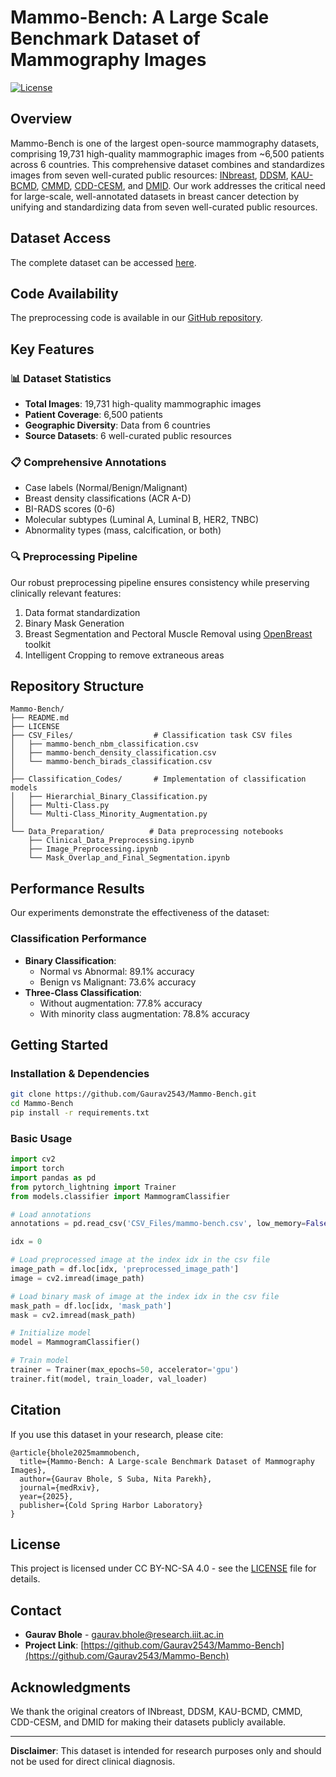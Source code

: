 # Mammo-Bench: A Large Scale Benchmark Dataset of Mammography Images

[![License](https://img.shields.io/badge/License-CC%20BY--NC--SA%204.0-lightgrey.svg)](https://creativecommons.org/licenses/by-nc-sa/4.0/)

## Overview
Mammo-Bench is one of the largest open-source mammography datasets, comprising 19,731 high-quality mammographic images from ~6,500 patients across 6 countries. This comprehensive dataset combines and standardizes images from seven well-curated public resources: [INbreast](https://www.kaggle.com/datasets/ramanathansp20/inbreast-dataset), [DDSM](http://www.eng.usf.edu/cvprg/mammography/database.html),  [KAU-BCMD](https://www.kaggle.com/datasets/asmaasaad/king-abdulaziz-university-mammogram-dataset), [CMMD](https://www.cancerimagingarchive.net/collection/cmmd/), [CDD-CESM](https://www.cancerimagingarchive.net/collection/cdd-cesm/), and [DMID](https://figshare.com/articles/dataset/_b_Digital_mammography_Dataset_for_Breast_Cancer_Diagnosis_Research_DMID_b_DMID_rar/24522883). Our work addresses the critical need for large-scale, well-annotated datasets in breast cancer detection by unifying and standardizing data from seven well-curated public resources.

## Dataset Access
The complete dataset can be accessed [here](https://india-data.org/dataset-details/c86fb00c-0fb8-4e0e-85a2-4d415f9c1ada).

## Code Availability
The preprocessing code is available in our [GitHub repository](https://github.com/Gaurav2543/Mammo-Bench).

## Key Features

### 📊 Dataset Statistics
- **Total Images**: 19,731 high-quality mammographic images
- **Patient Coverage**: 6,500 patients
- **Geographic Diversity**: Data from 6 countries
- **Source Datasets**: 6 well-curated public resources

### 📋 Comprehensive Annotations
- Case labels (Normal/Benign/Malignant)
- Breast density classifications (ACR A-D)
- BI-RADS scores (0-6)
- Molecular subtypes (Luminal A, Luminal B, HER2, TNBC)
- Abnormality types (mass, calcification, or both)

### 🔍 Preprocessing Pipeline
Our robust preprocessing pipeline ensures consistency while preserving clinically relevant features:
1. Data format standardization
2. Binary Mask Generation
3. Breast Segmentation and Pectoral Muscle Removal using [OpenBreast](https://github.com/spertuz/openbreast) toolkit
5. Intelligent Cropping to remove extraneous areas

## Repository Structure
```
Mammo-Bench/
├── README.md
├── LICENSE
├── CSV_Files/                  # Classification task CSV files
│   ├── mammo-bench_nbm_classification.csv
│   ├── mammo-bench_density_classification.csv
│   └── mammo-bench_birads_classification.csv
│
├── Classification_Codes/       # Implementation of classification models
│   ├── Hierarchial_Binary_Classification.py
│   ├── Multi-Class.py
│   └── Multi-Class_Minority_Augmentation.py
│
└── Data_Preparation/          # Data preprocessing notebooks
    ├── Clinical_Data_Preprocessing.ipynb
    ├── Image_Preprocessing.ipynb
    └── Mask_Overlap_and_Final_Segmentation.ipynb
```

## Performance Results
Our experiments demonstrate the effectiveness of the dataset:

### Classification Performance
- **Binary Classification**:
  - Normal vs Abnormal: 89.1% accuracy
  - Benign vs Malignant: 73.6% accuracy
- **Three-Class Classification**:
  - Without augmentation: 77.8% accuracy
  - With minority class augmentation: 78.8% accuracy

## Getting Started

### Installation & Dependencies
```bash
git clone https://github.com/Gaurav2543/Mammo-Bench.git
cd Mammo-Bench
pip install -r requirements.txt
```

### Basic Usage
```python
import cv2
import torch
import pandas as pd
from pytorch_lightning import Trainer
from models.classifier import MammogramClassifier

# Load annotations
annotations = pd.read_csv('CSV_Files/mammo-bench.csv', low_memory=False)

idx = 0

# Load preprocessed image at the index idx in the csv file
image_path = df.loc[idx, 'preprocessed_image_path']
image = cv2.imread(image_path)

# Load binary mask of image at the index idx in the csv file
mask_path = df.loc[idx, 'mask_path']
mask = cv2.imread(mask_path)

# Initialize model
model = MammogramClassifier()

# Train model
trainer = Trainer(max_epochs=50, accelerator='gpu')
trainer.fit(model, train_loader, val_loader)
```

## Citation
If you use this dataset in your research, please cite:
```
@article{bhole2025mammobench,
  title={Mammo-Bench: A Large-scale Benchmark Dataset of Mammography Images},
  author={Gaurav Bhole, S Suba, Nita Parekh},
  journal={medRxiv},
  year={2025},
  publisher={Cold Spring Harbor Laboratory}
}
```

## License
This project is licensed under CC BY-NC-SA 4.0 - see the [LICENSE](LICENSE) file for details.

## Contact
- **Gaurav Bhole** - [gaurav.bhole@research.iiit.ac.in](mailto:gaurav.bhole@research.iiit.ac.in)
- **Project Link**: [https://github.com/Gaurav2543/Mammo-Bench](https://github.com/Gaurav2543/Mammo-Bench)

## Acknowledgments
We thank the original creators of INbreast, DDSM, KAU-BCMD, CMMD, CDD-CESM, and DMID for making their datasets publicly available.

---
**Disclaimer**: This dataset is intended for research purposes only and should not be used for direct clinical diagnosis.
